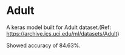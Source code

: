 # Adult
A keras model built for Adult dataset.(Ref: https://archive.ics.uci.edu/ml/datasets/Adult)

Showed accuracy of 84.63%.
